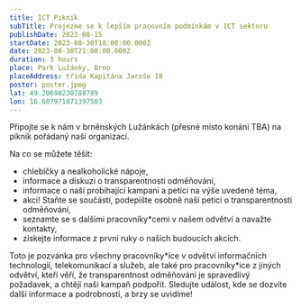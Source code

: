 ```yaml
---
title: ICT Piknik
subTitle: Projezme se k lepším pracovním podmínkám v ICT sektoru
publishDate: 2023-08-15
startDate: 2023-08-30T18:00:00.000Z
date: 2023-08-30T21:00:00.000Z
duration: 3 hours
place: Park Lužánky, Brno
placeAddress: třída Kapitána Jaroše 18
poster: poster.jpeg
lat: 49.20698230788789
lon: 16.607971871397503
---
```

Připojte se k nám v brněnských Lužánkách (přesné místo konání TBA) na piknik pořádaný naší organizací.

Na co se můžete těšit:
- chlebíčky a nealkoholické nápoje,
- informace a diskuzi o transparentnosti odměňování,
- informace o naší probíhající kampani a petici na výše uvedené téma,
- akci! Staňte se součástí, podepište osobně naši petici o transparentnosti odměňování,
- seznamte se s dalšími pracovníky*cemi v našem odvětví a navažte kontakty,
- získejte informace z první ruky o našich budoucích akcích.

Toto je pozvánka pro všechny pracovníky\*ice v odvětví informačních technologií, telekomunikací a služeb, ale také pro pracovníky\*ice z jiných odvětví, kteří věří, že transparentnost odměňování je spravedlivý požadavek, a chtějí naši kampaň podpořit. Sledujte událost, kde se dozvíte další informace a podrobnosti, a brzy se uvidíme!
